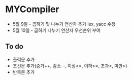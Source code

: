 # MYCompiler
- 5월 9일 - 곱하기 및 나누기 연산자 추가 lex, yacc 수정
- 5월 10일 - 곱하기 나누기 연산자 우선순위 부여

## To do 
- 출력문 추가
- 조건문 추가(증가++, 감소--, 이상<=, 이하>=, 초과<, 미만>)
- 반복문 추가
